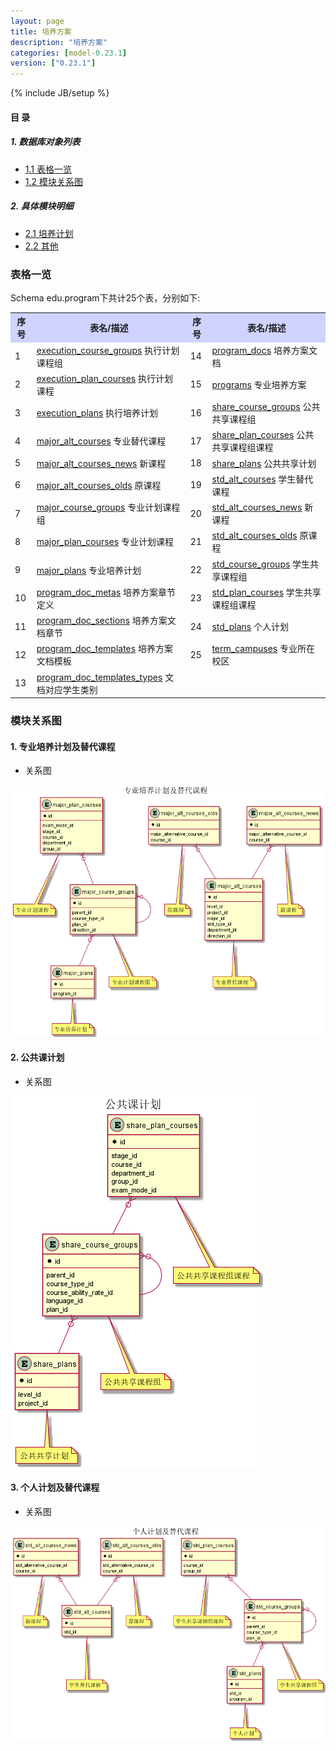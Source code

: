 ```yaml
---
layout: page
title: 培养方案 
description: "培养方案"
categories: [model-0.23.1]
version: ["0.23.1"]
---
```

{% include JB/setup %}

#### 目 录

##### 1. 数据库对象列表
  * [1.1 表格一览](index.html#表格一览)
  * [1.2 模块关系图](index.html#模块关系图)

##### 2. 具体模块明细
* [2.1 培养计划](plan.html)
* [2.2 其他](misc.html)

### 表格一览
Schema edu.program下共计25个表，分别如下:

<table class="table table-bordered table-striped table-condensed">
  <tr>
    <th style="background-color:#D0D3FF">序号</th>
    <th style="background-color:#D0D3FF">表名/描述</th>
    <th style="background-color:#D0D3FF">序号</th>
    <th style="background-color:#D0D3FF">表名/描述</th>
  </tr>
  <tr>
    <td>1</td>
    <td><a href="misc.html#表格-execution_course_groups-执行计划课程组">execution_course_groups</a> 执行计划课程组</td>
    <td>14</td>
    <td><a href="misc.html#表格-program_docs-培养方案文档">program_docs</a> 培养方案文档</td>
  </tr>
  <tr>
    <td>2</td>
    <td><a href="misc.html#表格-execution_plan_courses-执行计划课程">execution_plan_courses</a> 执行计划课程</td>
    <td>15</td>
    <td><a href="misc.html#表格-programs-专业培养方案">programs</a> 专业培养方案</td>
  </tr>
  <tr>
    <td>3</td>
    <td><a href="misc.html#表格-execution_plans-执行培养计划">execution_plans</a> 执行培养计划</td>
    <td>16</td>
    <td><a href="plan.html#表格-share_course_groups-公共共享课程组">share_course_groups</a> 公共共享课程组</td>
  </tr>
  <tr>
    <td>4</td>
    <td><a href="plan.html#表格-major_alt_courses-专业替代课程">major_alt_courses</a> 专业替代课程</td>
    <td>17</td>
    <td><a href="plan.html#表格-share_plan_courses-公共共享课程组课程">share_plan_courses</a> 公共共享课程组课程</td>
  </tr>
  <tr>
    <td>5</td>
    <td><a href="plan.html#表格-major_alt_courses_news-新课程">major_alt_courses_news</a> 新课程</td>
    <td>18</td>
    <td><a href="plan.html#表格-share_plans-公共共享计划">share_plans</a> 公共共享计划</td>
  </tr>
  <tr>
    <td>6</td>
    <td><a href="plan.html#表格-major_alt_courses_olds-原课程">major_alt_courses_olds</a> 原课程</td>
    <td>19</td>
    <td><a href="plan.html#表格-std_alt_courses-学生替代课程">std_alt_courses</a> 学生替代课程</td>
  </tr>
  <tr>
    <td>7</td>
    <td><a href="plan.html#表格-major_course_groups-专业计划课程组">major_course_groups</a> 专业计划课程组</td>
    <td>20</td>
    <td><a href="plan.html#表格-std_alt_courses_news-新课程">std_alt_courses_news</a> 新课程</td>
  </tr>
  <tr>
    <td>8</td>
    <td><a href="plan.html#表格-major_plan_courses-专业计划课程">major_plan_courses</a> 专业计划课程</td>
    <td>21</td>
    <td><a href="plan.html#表格-std_alt_courses_olds-原课程">std_alt_courses_olds</a> 原课程</td>
  </tr>
  <tr>
    <td>9</td>
    <td><a href="plan.html#表格-major_plans-专业培养计划">major_plans</a> 专业培养计划</td>
    <td>22</td>
    <td><a href="plan.html#表格-std_course_groups-学生共享课程组">std_course_groups</a> 学生共享课程组</td>
  </tr>
  <tr>
    <td>10</td>
    <td><a href="misc.html#表格-program_doc_metas-培养方案章节定义">program_doc_metas</a> 培养方案章节定义</td>
    <td>23</td>
    <td><a href="plan.html#表格-std_plan_courses-学生共享课程组课程">std_plan_courses</a> 学生共享课程组课程</td>
  </tr>
  <tr>
    <td>11</td>
    <td><a href="misc.html#表格-program_doc_sections-培养方案文档章节">program_doc_sections</a> 培养方案文档章节</td>
    <td>24</td>
    <td><a href="plan.html#表格-std_plans-个人计划">std_plans</a> 个人计划</td>
  </tr>
  <tr>
    <td>12</td>
    <td><a href="misc.html#表格-program_doc_templates-培养方案文档模板">program_doc_templates</a> 培养方案文档模板</td>
    <td>25</td>
    <td><a href="misc.html#表格-term_campuses-专业所在校区">term_campuses</a> 专业所在校区</td>
  </tr>
  <tr>
    <td>13</td>
    <td><a href="misc.html#表格-program_doc_templates_types-文档对应学生类别">program_doc_templates_types</a> 文档对应学生类别</td>
    <td></td>
    <td></td>
  </tr>
</table>

### 模块关系图


#### 1. 专业培养计划及替代课程
  * 关系图

![专业培养计划及替代课程](images/major.png)


#### 2. 公共课计划
  * 关系图

![公共课计划](images/share.png)


#### 3. 个人计划及替代课程
  * 关系图

![个人计划及替代课程](images/std_plan.png)


